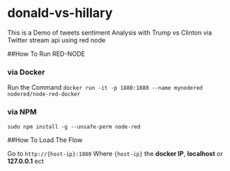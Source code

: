 # donald-vs-hillary
This is a Demo of tweets sentiment Analysis with Trump vs Clinton via Twitter stream api using red node

##How To Run RED-NODE

### via Docker

Run the Command `docker run -it -p 1880:1880 --name mynodered nodered/node-red-docker`

### via NPM

`sudo npm install -g --unsafe-perm node-red`

##How To Load The Flow

Go to `http://{host-ip}:1880` 
Where `{host-ip}` the **docker IP**, **localhost** or **127.0.0.1** ect

